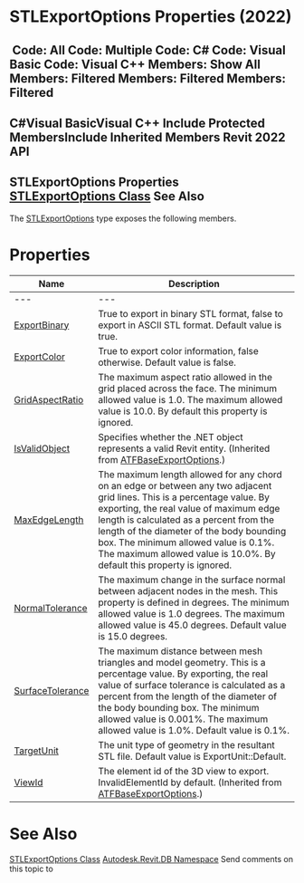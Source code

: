 # STLExportOptions Properties (2022)

﻿
 Code: All Code: Multiple Code: C# Code: Visual Basic Code: Visual C++  Members: Show All Members: Filtered Members: Filtered Members: Filtered   
---  
C#Visual BasicVisual C++
Include Protected MembersInclude Inherited Members
Revit 2022 API  
---  
STLExportOptions Properties  
[STLExportOptions Class](c8870dfe-9259-4981-4545-a6c0d0440552.md "STLExportOptions Class") See Also  
---  
The [STLExportOptions](c8870dfe-9259-4981-4545-a6c0d0440552.md "STLExportOptions Class") type exposes the following members.
# Properties
| Name | Description |
| --- | --- |
| --- | --- | --- |
| [ExportBinary](4593d7b6-ba1e-f90f-2c40-20a1393d8abb.md "ExportBinary Property") | True to export in binary STL format, false to export in ASCII STL format. Default value is true. |
| [ExportColor](957ac4e0-9f3c-318b-a036-525fbae1fe7e.md "ExportColor Property") | True to export color information, false otherwise. Default value is false. |
| [GridAspectRatio](bf627a3c-6276-f85b-8aaf-4789a66bba02.md "GridAspectRatio Property") | The maximum aspect ratio allowed in the grid placed across the face. The minimum allowed value is 1.0. The maximum allowed value is 10.0. By default this property is ignored. |
| [IsValidObject](cbdfc611-e184-36dc-2e95-2845fe2880c1.md "IsValidObject Property") | Specifies whether the .NET object represents a valid Revit entity.  (Inherited from [ATFBaseExportOptions](7087cd85-a366-5f49-65a8-c58ed4bf74d8.md "ATFBaseExportOptions Class").) |
| [MaxEdgeLength](7994d69f-daa5-4b5c-18b6-f0745a8211df.md "MaxEdgeLength Property") | The maximum length allowed for any chord on an edge or between any two adjacent grid lines. This is a percentage value. By exporting, the real value of maximum edge length is calculated as a percent from the length of the diameter of the body bounding box. The minimum allowed value is 0.1%. The maximum allowed value is 10.0%. By default this property is ignored. |
| [NormalTolerance](bbb19a10-aa63-c502-b7ec-f5e85b0427a6.md "NormalTolerance Property") | The maximum change in the surface normal between adjacent nodes in the mesh. This property is defined in degrees. The minimum allowed value is 1.0 degrees. The maximum allowed value is 45.0 degrees. Default value is 15.0 degrees. |
| [SurfaceTolerance](c87b91d0-9292-dd85-b2be-0999bc50fad8.md "SurfaceTolerance Property") | The maximum distance between mesh triangles and model geometry. This is a percentage value. By exporting, the real value of surface tolerance is calculated as a percent from the length of the diameter of the body bounding box. The minimum allowed value is 0.001%. The maximum allowed value is 1.0%. Default value is 0.1%. |
| [TargetUnit](859f84f4-d7a5-8be3-d1ad-5a664d58172c.md "TargetUnit Property") | The unit type of geometry in the resultant STL file. Default value is ExportUnit::Default. |
| [ViewId](4797a173-14f7-4d09-9fe8-bb5d984d1489.md "ViewId Property") | The element id of the 3D view to export. InvalidElementId by default.  (Inherited from [ATFBaseExportOptions](7087cd85-a366-5f49-65a8-c58ed4bf74d8.md "ATFBaseExportOptions Class").) |

# See Also
[STLExportOptions Class](c8870dfe-9259-4981-4545-a6c0d0440552.md "STLExportOptions Class")
[Autodesk.Revit.DB Namespace](87546ba7-461b-c646-cbb1-2cb8f5bff8b2.md "Autodesk.Revit.DB Namespace")
Send comments on this topic to 